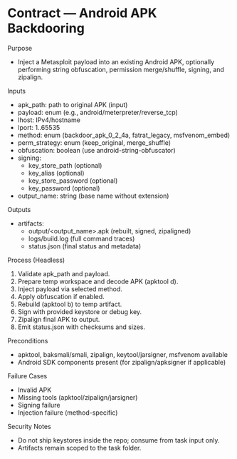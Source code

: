 # Contract — Android APK Backdooring

Purpose
- Inject a Metasploit payload into an existing Android APK, optionally performing string obfuscation, permission merge/shuffle, signing, and zipalign.

Inputs
- apk_path: path to original APK (input)
- payload: enum (e.g., android/meterpreter/reverse_tcp)
- lhost: IPv4/hostname
- lport: 1..65535
- method: enum (backdoor_apk_0_2_4a, fatrat_legacy, msfvenom_embed)
- perm_strategy: enum (keep_original, merge_shuffle)
- obfuscation: boolean (use android-string-obfuscator)
- signing:
  - key_store_path (optional)
  - key_alias (optional)
  - key_store_password (optional)
  - key_password (optional)
- output_name: string (base name without extension)

Outputs
- artifacts:
  - output/<output_name>.apk (rebuilt, signed, zipaligned)
  - logs/build.log (full command traces)
  - status.json (final status and metadata)

Process (Headless)
1) Validate apk_path and payload.
2) Prepare temp workspace and decode APK (apktool d).
3) Inject payload via selected method.
4) Apply obfuscation if enabled.
5) Rebuild (apktool b) to temp artifact.
6) Sign with provided keystore or debug key.
7) Zipalign final APK to output.
8) Emit status.json with checksums and sizes.

Preconditions
- apktool, baksmali/smali, zipalign, keytool/jarsigner, msfvenom available
- Android SDK components present (for zipalign/apksigner if applicable)

Failure Cases
- Invalid APK
- Missing tools (apktool/zipalign/jarsigner)
- Signing failure
- Injection failure (method-specific)

Security Notes
- Do not ship keystores inside the repo; consume from task input only.
- Artifacts remain scoped to the task folder.
